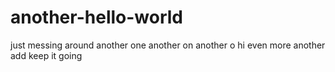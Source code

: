 # another-hello-world
just messing around
another one
another on
another o
hi
even more
another add
keep it going
